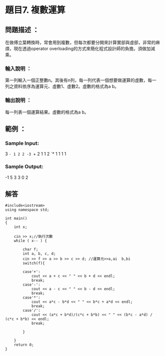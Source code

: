 # 題目7. 複數運算

## 問題描述 ：

在做傅立葉轉換時，常會用到複數，但每次都要分開來計算實部與虛部，非常的麻煩，現在透過operator overloading的方式來簡化程式設計師的負擔。須做加減乘。

### 輸入說明 ：

第一列輸入一個正整數n。其後有n列，每一列代表一個想要做運算的虛數，每一列之資料依序為運算元、虛數1、虛數2。虛數的格式為a b。

### 輸出說明 ：

每一列表一個運算結果。虛數的格式為a b。

## 範例 ：

### Sample Input:
3
`- 1 2 2 -3
`+ 2 1 1 2
`* 1 1 1 1

### Sample Output:

-1 5
3 3
0 2

## 解答

```
#include<iostream>
using namespace std;

int main()
{
    int x;
    
    cin >> x;//執行次數
    while ( x-- ) {

        char f;
        int a, b, c, d;
        cin >> f >> a >> b >> c >> d; //運算元>>a,ai  b,bi
        switch(f){
            
        case'+':
            cout << a + c << " " << b + d << endl;
            break;
        case'-':
            cout << a - c << " " << b - d << endl;
            break;
        case'*':
            cout << a*c - b*d << " " << b*c + a*d << endl;
            break;
        case'/':
            cout << (a*c + b*d)/(c*c + b*b) << " " << (b*c - a*d) / (c*c + b*b) << endl;
            break;

        }
    
    }
    return 0;
}
```
